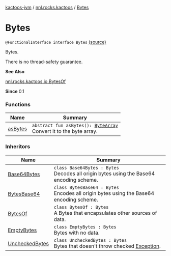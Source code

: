 [kactoos-jvm](../../index.md) / [nnl.rocks.kactoos](../index.md) / [Bytes](.)

# Bytes

`@FunctionalInterface interface Bytes` [(source)](https://github.com/neonailol/kactoos/blob/master/kactoos-jvm/src/main/kotlin/nnl/rocks/kactoos/Bytes.kt#L14)

Bytes.

There is no thread-safety guarantee.

**See Also**

[nnl.rocks.kactoos.io.BytesOf](../../nnl.rocks.kactoos.io/-bytes-of/index.md)

**Since**
0.1

### Functions

| Name | Summary |
|---|---|
| [asBytes](as-bytes.md) | `abstract fun asBytes(): `[`ByteArray`](https://kotlinlang.org/api/latest/jvm/stdlib/kotlin/-byte-array/index.html)<br>Convert it to the byte array. |

### Inheritors

| Name | Summary |
|---|---|
| [Base64Bytes](../../nnl.rocks.kactoos.bytes/-base64-bytes/index.md) | `class Base64Bytes : Bytes`<br>Decodes all origin bytes using the Base64 encoding scheme. |
| [BytesBase64](../../nnl.rocks.kactoos.bytes/-bytes-base64/index.md) | `class BytesBase64 : Bytes`<br>Encodes all origin bytes using the Base64 encoding scheme. |
| [BytesOf](../../nnl.rocks.kactoos.io/-bytes-of/index.md) | `class BytesOf : Bytes`<br>A Bytes that encapsulates other sources of data. |
| [EmptyBytes](../../nnl.rocks.kactoos.io/-empty-bytes/index.md) | `class EmptyBytes : Bytes`<br>Bytes with no data. |
| [UncheckedBytes](../../nnl.rocks.kactoos.io/-unchecked-bytes/index.md) | `class UncheckedBytes : Bytes`<br>Bytes that doesn't throw checked [Exception](https://kotlinlang.org/api/latest/jvm/stdlib/kotlin/-exception/index.html). |
